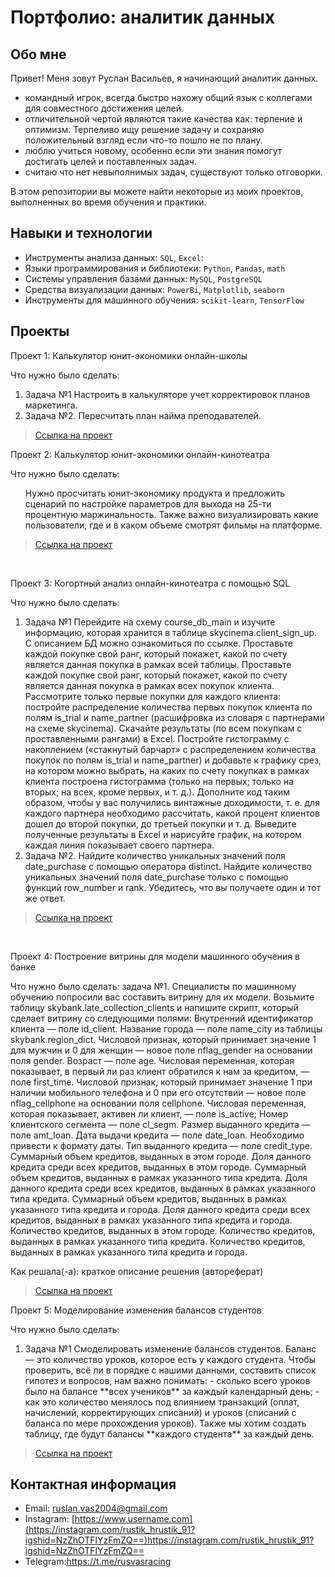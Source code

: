 # Портфолио: аналитик данных

## Обо мне 

Привет! Меня зовут Руслан Васильев, я начинающий аналитик данных. 
- командный игрок, всегда быстро нахожу общий язык с коллегами для совместного достижения целей. 
- отличительной чертой являются такие качества как: терпение и оптимизм. Терпеливо ищу решение задачу и сохраняю положительный взгляд если что-то пошло не по плану. 
- люблю учиться новому, особенно если эти знания помогут достигать целей и поставленных задач. 
- считаю что нет невыполнимых задач, существуют только отговорки. 

В этом репозитории вы можете найти некоторые из моих проектов, выполненных во время обучения и практики.
<br>

## Навыки и технологии
- Инструменты анализа данных: ``SQL``, ``Excel``: 
- Языки программирования и библиотеки: ``Python``, ``Pandas``, ``math`` 
- Системы управления базами данных: ``MySQL``, ``PostgreSQL``
- Средства визуализации данных: ``PowerBi``, ``Matplotlib``, ``seaborn``
- Инструменты для машинного обучения: ``scikit-learn``, ``TensorFlow``



## Проекты
<p> Проект 1: Калькулятор юнит-экономики онлайн-школы</p>
<p>Что нужно было сделать:<p>
<ol>
    <li>Задача №1  Настроить в калькуляторе учет корректировок планов маркетинга.</li>
    <li>Задача №2. Пересчитать план найма преподавателей.</li>  
</ol>

> <a href="https://docs.google.com/spreadsheets/d/1RoNN8QhqG8zUTDGLb3lEJlrqNDMRpAaW/edit?usp=drive_link&ouid=101391971133222362991&rtpof=true&sd=true">Ссылка на проект</a>


<p> Проект 2: Калькулятор юнит-экономики онлайн-кинотеатра</p>
<p>Что нужно было сделать:<p>
<ol>
Нужно просчитать юнит-экономику продукта и предложить сценарий по настройке параметров для выхода на 25-ти процентную маржинальность. Также важно визуализировать какие пользователи, где и в каком объеме смотрят фильмы на платформе.
</ol>

> <a href="https://docs.google.com/spreadsheets/d/1sIsRo5bikXDQ8kk49EUfZNnJVOJjLDZQ/edit?usp=drive_link&ouid=101391971133222362991&rtpof=true&sd=true">Ссылка на проект</a>
 
<br> 
<p> Проект 3: Когортный анализ онлайн-кинотеатра с помощью SQL</p>
<p>Что нужно было сделать:<p>
<ol>
  <li>Задача №1 
Перейдите на схему course_db_main и изучите информацию, которая хранится в таблице skycinema.client_sign_up. С описанием БД можно ознакомиться по ссылке.
Проставьте каждой покупке свой ранг, который покажет, какой по счету является данная покупка в рамках всей таблицы.
Проставьте каждой покупке свой ранг, который покажет, какой по счету является данная покупка в рамках всех покупок клиента.
Рассмотрите только первые покупки для каждого клиента: постройте распределение количества первых покупок клиента по полям is_trial и name_partner (расшифровка из словаря с партнерами на схеме skycinema).
Скачайте результаты (по всем покупкам с проставленными рангами) в Excel. Постройте гистограмму с накоплением («стакнутый барчарт» с распределением количества покупок по полям is_trial и name_partner) и добавьте к графику срез, на котором можно выбрать, на каких по счету покупках в рамках клиента построена гистограмма (только на первых; только на вторых; на всех, кроме первых, и т. д.).
Дополните код таким образом, чтобы у вас получились винтажные доходимости, т. е. для каждого партнера необходимо рассчитать, какой процент клиентов дошел до второй покупки, до третьей покупки и т. д.
Выведите полученные результаты в Excel и нарисуйте график, на котором каждая линия показывает своего партнера.</li>
  <li>Задача №2.
  Найдите количество уникальных значений поля date_purchase с помощью оператора distinct.
Найдите количество уникальных значений поля date_purchase только с помощью функций row_number и rank.
Убедитесь, что вы получаете один и тот же ответ.</li>
</ol>
  
> <a href="https://drive.google.com/drive/folders/1cTSiIA8AtTCGtC4erzTeA6lDtR6gZaCl?usp=drive_link">Ссылка на проект</a>

<br> 
<p>Проект 4: Построение витрины для модели машинного обучения в банке </p> 
<p>Что нужно было сделать: задача №1.
Специалисты по машинному обучению попросили вас составить витрину для их модели.
Возьмите таблицу skybank.late_collection_clients и напишите скрипт, который сделает витрину со следующими полями:
Внутренний идентификатор клиента — поле id_client.
Название города — поле name_city из таблицы skybank.region_dict.
Числовой признак, который принимает значение 1 для мужчин и 0 для женщин — новое поле nflag_gender на основании поля gender.
Возраст — поле age.
Числовая переменная, которая показывает, в первый ли раз клиент обратился к нам за кредитом, — поле first_time.
Числовой признак, который принимает значение 1 при наличии мобильного телефона и 0 при его отсутствии — новое поле nflag_cellphone на основании поля cellphone.
Числовая переменная, которая показывает, активен ли клиент, — поле is_active;
Номер клиентского сегмента — поле cl_segm.
Размер выданного кредита — поле amt_loan.
Дата выдачи кредита — поле date_loan. Необходимо привести к формату даты.
Тип выданного кредита — поле credit_type.
Суммарный объем кредитов, выданных в этом городе.
Доля данного кредита среди всех кредитов, выданных в этом городе.
Суммарный объем кредитов, выданных в рамках указанного типа кредита.
Доля данного кредита среди всех кредитов, выданных в рамках указанного типа кредита.
Суммарный объем кредитов, выданных в рамках указанного типа кредита и города.
Доля данного кредита среди всех кредитов, выданных в рамках указанного типа кредита и города.
Количество кредитов, выданных в этом городе.
Количество кредитов, выданных в рамках указанного типа кредита.
Количество кредитов, выданных в рамках указанного типа кредита и города.<p>
  
<p>Как решала(-а): краткое описание решения (автореферат)<p>

> <a href="https://drive.google.com/drive/folders/1nkDzG2xUUXv4OBkJxb682sDUWIv7AMe7?usp=drive_link">Ссылка на проект</a>


<p>Проект 5: Моделирование изменения балансов студентов</p> 
<p>Что нужно было сделать:<p>
<ol>
  <li>Задача №1 Cмоделировать изменение балансов студентов. Баланс — это количество уроков, которое есть у каждого студента. 
Чтобы проверить, всё ли в порядке с нашими данными, составить список гипотез и вопросов, нам важно понимать: 
- сколько всего уроков было на балансе **всех учеников** за каждый календарный день;
- как это количество менялось под влиянием транзакций (оплат, начислений, корректирующих списаний) и уроков (списаний с баланса по мере прохождения уроков).
Также мы хотим создать таблицу, где будут балансы **каждого студента** за каждый день.</li>
</ol>

> <a href="https://drive.google.com/drive/folders/1SmRgw5KOCzR6L-Vpj1BwlEKzQqnQMK2l?usp=drive_link">Ссылка на проект</a>
 

## Контактная информация
- Email: ruslan.vas2004@gmail.com
- Instagram: [https://www.username.com](https://instagram.com/rustik_hrustik_91?igshid=NzZhOTFlYzFmZQ==)https://instagram.com/rustik_hrustik_91?igshid=NzZhOTFlYzFmZQ==
- Telegram:https://t.me/rusvasracing

